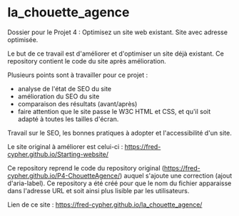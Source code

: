 # la_chouette_agence

Dossier pour le Projet 4 : Optimisez un site web existant. Site avec adresse optimisée.


Le but de ce travail est d'améliorer et d'optimiser un site déjà existant. 
Ce repository contient le code du site après amélioration.


Plusieurs points sont à travailler pour ce projet : 
  - analyse de l'état de SEO du site
  - amélioration du SEO du site
  - comparaison des résultats (avant/après)
  - faire attention que le site passe le W3C HTML et CSS, et qu'il soit adapté à toutes les tailles d'écran.

Travail sur le SEO, les bonnes pratiques à adopter et l'accessibilité d'un site. 

Le site original à améliorer est celui-ci : https://fred-cypher.github.io/Starting-website/ 

Ce repository reprend le code du repository original (https://fred-cypher.github.io/P4-ChouetteAgence/) auquel s'ajoute une correction (ajout d'aria-label).
Ce repository a été créé pour que le nom du fichier apparaisse dans l'adresse URL et soit ainsi plus lisible par les utilisateurs.


Lien de ce site : https://fred-cypher.github.io/la_chouette_agence/
